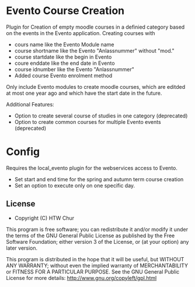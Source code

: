 # Evento Course Creation
Plugin for Creation of empty moodle courses in a definied category based on the events in the
Evento application. 
Creating courses with
   * cours name like the Evento Module name
   * course shortname like the Evento "Anlassnummer" without "mod."
   * course startdate like the begin in Evento
   * coure enddate like the end date in Evento
   * course idnumber like the Evento "Anlassnummer"
   * Added course Evento enrolment method

Only include Evento modules to create moodle courses, which are editded at most one year ago and which have the start date in the future.
 
 Additional Features:
   * Option to create several course of studies in one category (deprecated)
   * Option to create common courses for multiple Evento events (deprecated)

# Config
Requires the local_evento plugin for the webservices access to Evento.
   * Set start and end time for the spring and autumn term course creation
   * Set an option to execute only on one specific day.

## License
* Copyright (C) HTW Chur

This program is free software; you can redistribute it and/or modify
it under the terms of the GNU General Public License as published by
the Free Software Foundation; either version 3 of the License, or
(at your option) any later version.

This program is distributed in the hope that it will be useful,
but WITHOUT ANY WARRANTY; without even the implied warranty of
MERCHANTABILITY or FITNESS FOR A PARTICULAR PURPOSE.  See the
GNU General Public License for more details:
http://www.gnu.org/copyleft/gpl.html
